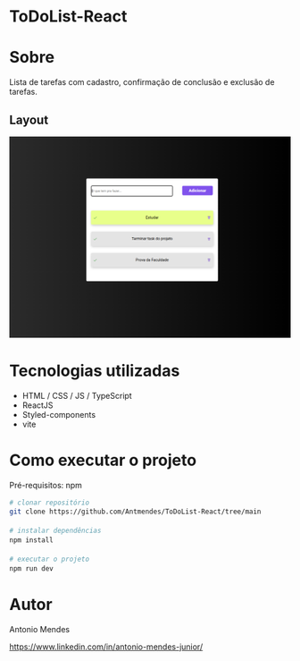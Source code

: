 # ToDoList-React

# Sobre 

Lista de tarefas com cadastro, confirmação de conclusão e exclusão de tarefas.

## Layout 
![Web 1](https://github.com/Antmendes/ToDoList-React/blob/main/public/assets/Captura%20de%20tela%20de%202023-06-26%2010-46-44.png)


# Tecnologias utilizadas

- HTML / CSS / JS / TypeScript
- ReactJS
- Styled-components
- vite


# Como executar o projeto
Pré-requisitos: npm 

```bash
# clonar repositório
git clone https://github.com/Antmendes/ToDoList-React/tree/main

# instalar dependências
npm install

# executar o projeto
npm run dev
```

# Autor

Antonio Mendes

<a src="https://www.linkedin.com/in/antonio-mendes-junior/">https://www.linkedin.com/in/antonio-mendes-junior/</a>
